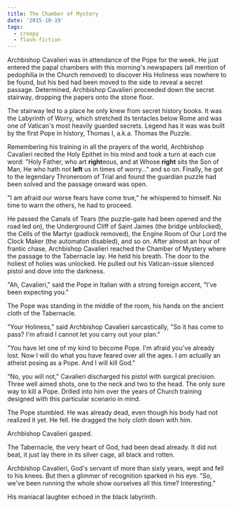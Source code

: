 ```yaml
---
title: The Chamber of Mystery
date: '2015-10-19'
tags:
  - creepy
  - flash-fiction
---
```


Archbishop Cavalieri was in attendance of the Pope for the week. He just entered
the papal chambers with this morning's newspapers (all mention of pedophilia in
the Church removed) to discover His Holiness was nowhere to be found, but his
bed had been moved to the side to reveal a secret passage. Determined,
Archbishop Cavalieri proceeded down the secret stairway, dropping the papers
onto the stone floor.

<!-- truncate -->

The stairway led to a place he only knew from secret history books. It was the
Labyrinth of Worry, which stretched its tentacles below Rome and was one of
Vatican's most heavily guarded secrets. Legend has it was was built by the first
Pope in history, Thomas I, a.k.a. Thomas the Puzzle.

Remembering his training in all the prayers of the world, Archbishop Cavalieri
recited the Holy Epithet in his mind and took a turn at each cue word: "Holy
Father, who art **right**eous, and at Whose **right** sits the Son of Man, He
who hath not **left** us in times of worry..." and so on. Finally, he got to the
legendary Throneroom of Trial and found the guardian puzzle had been solved and
the passage onward was open.

"I am afraid our worse fears have come true," he whispered to himself. No time
to warn the others, he had to proceed.

He passed the Canals of Tears (the puzzle-gate had been opened and the road led
on), the Underground Cliff of Saint James (the bridge unblocked), the Cells of
the Martyr (padlock removed), the Engine Room of Our Lord the Clock Maker (the
automaton disabled), and so on. After almost an hour of frantic chase,
Archbishop Cavalieri reached the Chamber of Mystery where the passage to the
Tabernacle lay. He held his breath. The door to the holiest of holies was
unlocked. He pulled out his Vatican-issue silenced pistol and dove into the
darkness.

"Ah, Cavalieri," said the Pope in Italian with a strong foreign accent, "I've
been expecting you."

The Pope was standing in the middle of the room, his hands on the ancient cloth
of the Tabernacle.

"Your Holiness," said Archbishop Cavalieri sarcastically, "So it has come to
pass? I'm afraid I cannot let you carry out your plan."

"You have let one of my kind to become Pope. I'm afraid you've already lost. Now
I will do what you have feared over all the ages. I am actually an atheist
posing as a Pope. And I will kill God."

"No, you will not," Cavalieri discharged his pistol with surgical precision.
Three well aimed shots, one to the neck and two to the head. The only sure way
to kill a Pope. Drilled into him over the years of Church training designed with
this particular scenario in mind.

The Pope stumbled. He was already dead, even though his body had not realized it
yet. He fell. He dragged the holy cloth down with him.

Archbishop Cavalieri gasped.

The Tabernacle, the very heart of God, had been dead already. It did not beat,
it just lay there in its silver cage, all black and rotten.

Archbishop Cavalieri, God's servant of more than sixty years, wept and fell to
his knees. But then a glimmer of recognition sparked in his eye. "So, we've been
running the whole show ourselves all this time? Interesting."

His maniacal laughter echoed in the black labyrinth.
